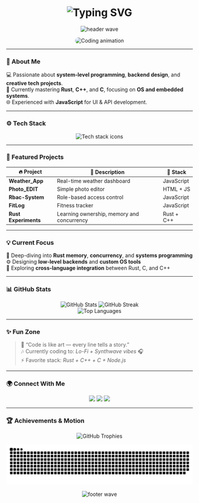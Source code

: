 <!-- 💫 Animated Cyber Header -->
<div style="pointer-events:none; user-select:none;">

<h1 align="center">
  <picture>
    <source srcset="https://readme-typing-svg.herokuapp.com?font=Fira+Code&weight=700&size=28&duration=3000&pause=1000&color=00EFFF&center=true&vCenter=true&width=600&lines=Hey,+I'm+Sargis!+👋;System+and+Backend+Developer+⚙️;Rust+%7C+C%2B%2B+%7C+C+%7C+JavaScript;Building+cool+things+every+day+🚀">
    <img src="https://readme-typing-svg.herokuapp.com?font=Fira+Code&weight=700&size=28&duration=3000&pause=1000&color=00EFFF&center=true&vCenter=true&width=600&lines=Hey,+I'm+Sargis!+👋;System+and+Backend+Developer+⚙️;Rust+%7C+C%2B%2B+%7C+C+%7C+JavaScript;Building+cool+things+every+day+🚀" alt="Typing SVG" />
  </picture>
</h1>

<!-- 🧠 Header Wave -->
<p align="center">
  <picture>
    <source srcset="https://capsule-render.vercel.app/api?type=waving&color=0:00F0FF,100:8A2BE2&height=120&section=header&text=Welcome%20to%20my%20digital%20world!%20🌌&fontColor=FFFFFF&fontSize=28&fontAlignY=35&animation=twinkling">
    <img src="https://capsule-render.vercel.app/api?type=waving&color=0:00F0FF,100:8A2BE2&height=120&section=header&text=Welcome%20to%20my%20digital%20world!%20🌌&fontColor=FFFFFF&fontSize=28&fontAlignY=35&animation=twinkling" alt="header wave" />
  </picture>
</p>

<!-- 💻 Coding Animation -->
<p align="center">
  <picture>
    <source srcset="https://media.giphy.com/media/qgQUggAC3Pfv687qPC/giphy.gif">
    <img src="https://media.giphy.com/media/qgQUggAC3Pfv687qPC/giphy.gif" width="480" alt="Coding animation" style="border-radius:12px;" />
  </picture>
</p>

---

### 🧠 About Me  
💻 Passionate about **system-level programming**, **backend design**, and **creative tech projects**.  
🦀 Currently mastering **Rust**, **C++**, and **C**, focusing on **OS and embedded systems**.  
🌐 Experienced with **JavaScript** for UI & API development.  

---

### ⚙️ Tech Stack  

<p align="center">
  <picture>
    <source srcset="https://skillicons.dev/icons?i=rust,cpp,c,js,nodejs,react,vite,python,git,linux&perline=6">
    <img src="https://skillicons.dev/icons?i=rust,cpp,c,js,nodejs,react,vite,python,git,linux&perline=6" alt="Tech stack icons" />
  </picture>
</p>

---

### 🚀 Featured Projects  

| 🔥 Project | 💬 Description | 🧠 Stack |
|-------------|----------------|----------|
| **Weather_App** | Real-time weather dashboard | JavaScript |
| **Photo_EDIT** | Simple photo editor | HTML + JS |
| **Rbac-System** | Role-based access control | JavaScript |
| **FitLog** | Fitness tracker | JavaScript |
| **Rust Experiments** | Learning ownership, memory and concurrency | Rust + C++ |

---

### 💡 Current Focus  

🦀 Deep-diving into **Rust memory**, **concurrency**, and **systems programming**  
⚙️ Designing **low-level backends** and **custom OS tools**  
🧠 Exploring **cross-language integration** between Rust, C, and C++  

---

### 📊 GitHub Stats  

<div align="center">
  <picture>
    <source srcset="https://github-readme-stats.vercel.app/api?username=sargisis&show_icons=true&theme=tokyonight&hide_border=true&count_private=true">
    <img src="https://github-readme-stats.vercel.app/api?username=sargisis&show_icons=true&theme=tokyonight&hide_border=true&count_private=true" height="170" alt="GitHub Stats" />
  </picture>
  <picture>
    <source srcset="https://github-readme-streak-stats.herokuapp.com/?user=sargisis&theme=tokyonight&hide_border=true">
    <img src="https://github-readme-streak-stats.herokuapp.com/?user=sargisis&theme=tokyonight&hide_border=true" height="170" alt="GitHub Streak" />
  </picture>
</div>

<div align="center">
  <picture>
    <source srcset="https://github-readme-stats.vercel.app/api/top-langs/?username=sargisis&layout=compact&theme=tokyonight&hide_border=true&langs_count=8">
    <img src="https://github-readme-stats.vercel.app/api/top-langs/?username=sargisis&layout=compact&theme=tokyonight&hide_border=true&langs_count=8" alt="Top Languages" />
  </picture>
</div>

---

### ✨ Fun Zone  

> 🧩 “Code is like art — every line tells a story.”  
🎶 Currently coding to: *Lo-Fi + Synthwave vibes* 🎧  
⚡ Favorite stack: *Rust + C++ + C + Node.js*  

---

### 🌍 Connect With Me  

<p align="center">
  <picture>
    <source srcset="https://img.shields.io/badge/Gmail-D14836?style=for-the-badge&logo=gmail&logoColor=white">
    <img src="https://img.shields.io/badge/Gmail-D14836?style=for-the-badge&logo=gmail&logoColor=white" />
  </picture>
  <picture>
    <source srcset="https://img.shields.io/badge/LinkedIn-0077B5?style=for-the-badge&logo=linkedin&logoColor=white">
    <img src="https://img.shields.io/badge/LinkedIn-0077B5?style=for-the-badge&logo=linkedin&logoColor=white" />
  </picture>
  <picture>
    <source srcset="https://img.shields.io/badge/GitHub-171515?style=for-the-badge&logo=github&logoColor=white">
    <img src="https://img.shields.io/badge/GitHub-171515?style=for-the-badge&logo=github&logoColor=white" />
  </picture>
</p>

---

### 🏆 Achievements & Motion  

<p align="center">
  <picture>
    <source srcset="https://github-profile-trophy.vercel.app/?username=sargisis&theme=onedark&column=6&margin-w=10&margin-h=10">
    <img src="https://github-profile-trophy.vercel.app/?username=sargisis&theme=onedark&column=6&margin-w=10&margin-h=10" alt="GitHub Trophies" />
  </picture>
</p>

<p align="center">
  <picture>
    <source srcset="https://raw.githubusercontent.com/Platane/snk/output/github-contribution-grid-snake.svg">
    <img src="https://raw.githubusercontent.com/Platane/snk/output/github-contribution-grid-snake.svg" alt="Snake animation" />
  </picture>
</p>

<!-- 🌈 Footer Wave -->
<p align="center">
  <picture>
    <source srcset="https://capsule-render.vercel.app/api?type=waving&color=0:8A2BE2,100:00F0FF&height=120&section=footer&animation=twinkling">
    <img src="https://capsule-render.vercel.app/api?type=waving&color=0:8A2BE2,100:00F0FF&height=120&section=footer&animation=twinkling" alt="footer wave" />
  </picture>
</p>

</div>
